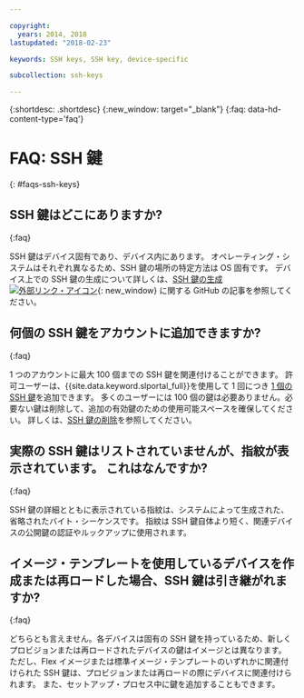 ```yaml
---

copyright:
  years: 2014, 2018
lastupdated: "2018-02-23"

keywords: SSH keys, SSH key, device-specific

subcollection: ssh-keys

---
```


{:shortdesc: .shortdesc}
{:new_window: target="_blank"}
{:faq: data-hd-content-type='faq'}

# FAQ: SSH 鍵
{: #faqs-ssh-keys}

## SSH 鍵はどこにありますか?
{:faq}

SSH 鍵はデバイス固有であり、デバイス内にあります。 オペレーティング・システムはそれぞれ異なるため、SSH 鍵の場所の特定方法は OS 固有です。 デバイス上での SSH 鍵の生成について詳しくは、[SSH 鍵の生成 ![外部リンク・アイコン](../../icons/launch-glyph.svg "外部リンク・アイコン")](https://help.github.com/articles/generating-ssh-keys#platform-windows){: new_window} に関する GitHub の記事を参照してください。

## 何個の SSH 鍵をアカウントに追加できますか?
{:faq}

1 つのアカウントに最大 100 個までの SSH 鍵を関連付けることができます。 許可ユーザーは、{{site.data.keyword.slportal_full}}を使用して 1 回につき [1 個の SSH 鍵](/docs/infrastructure/ssh-keys?topic=ssh-keys-adding-an-ssh-key)を追加できます。 多くのユーザーには 100 個の鍵は必要ありません。必要ない鍵は削除して、追加の有効鍵のための使用可能スペースを確保してください。 詳しくは、[SSH 鍵の削除](/docs/infrastructure/ssh-keys?topic=ssh-keys-removing-an-ssh-key)を参照してください。

## 実際の SSH 鍵はリストされていませんが、指紋が表示されています。 これはなんですか?
{:faq}

SSH 鍵の詳細とともに表示されている指紋は、システムによって生成された、省略されたバイト・シーケンスです。 指紋は SSH 鍵自体より短く、関連デバイスの公開鍵の認証やルックアップに使用されます。

## イメージ・テンプレートを使用しているデバイスを作成または再ロードした場合、SSH 鍵は引き継がれますか?
{:faq}

どちらとも言えません。各デバイスは固有の SSH 鍵を持っているため、新しくプロビジョンまたは再ロードされたデバイスの鍵はイメージとは異なります。  ただし、Flex イメージまたは標準イメージ・テンプレートのいずれかに関連付けられた SSH 鍵は、プロビジョンまたは再ロードの際にデバイスに関連付けられます。 また、セットアップ・プロセス中に鍵を追加することもできます。
